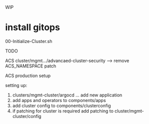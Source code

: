 
WIP

# install gitops 
00-Initialize-Cluster.sh

TODO 

ACS cluster/mgmt.../advancaed-cluster-security 
  --> remove ACS_NAMESPACE patch
 

ACS production setup

setting up:
  1. clusters/mgmt-cluster/argocd ... add new application 
  2. add apps and operators to components/apps
  3. add cluster config to components/clusterconfig 
  4. if patching for cluster is required add patching to cluster/mgmt-cluster/config
